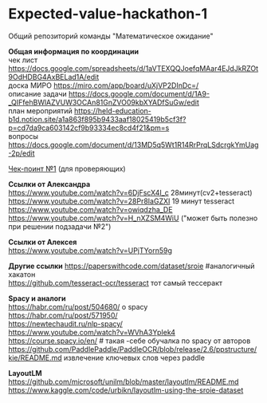# Expected-value-hackathon-1
Общий репозиторий команды "Математическое ожидание" 

**Общая информация по координации**    
чек лист https://docs.google.com/spreadsheets/d/1aVTEXQQJoefqMAar4EJdJkRZOt9OdHDBG4AxBELad1A/edit    
доска МИРО https://miro.com/app/board/uXjVP2DInDc=/    
описание задачи https://docs.google.com/document/d/1A9-_QIFfehBWlAZVUW3OCAn81GnZVO09kbXYADfSuGw/edit    
план мероприятий https://held-education-b1d.notion.site/a1a863f895b9433aaf18025419b5cf3f?p=cd7da9ca603142cf9b93334ec8cd4f21&pm=s  
вопросы https://docs.google.com/document/d/13MD5q5Wt1R14RrPrqLSdcrgkYmUag-2p/edit

[Чек-поинт №1](https://github.com/sosdatpapku/Expected-value-hackathon-1/tree/main/checkpoint№1%20(Sergey%20code)) (для проверяющих)

 **Ссылки от Александра**  
  https://www.youtube.com/watch?v=6DjFscX4I_c  28минут(cv2+tesseract)  
  https://www.youtube.com/watch?v=28Pr8IaGZXI  19 минут tesseract  
  https://www.youtube.com/watch?v=owiqdzha_DE     
 https://www.youtube.com/watch?v=H_nXZSM4WiU ("может быть полезно при решении подзадачи №2")  
 
 **Ссылки от Алексея**  
 https://www.youtube.com/watch?v=UPjTYorn59g
 
 **Другие ссылки**
 https://paperswithcode.com/dataset/sroie  #аналогичный хакатон  
https://github.com/tesseract-ocr/tesseract тот самый тессеракт  

**Spacy и аналоги**  
https://habr.com/ru/post/504680/  о spacy    
https://habr.com/ru/post/571950/    
https://newtechaudit.ru/nlp-spacy/   
https://www.youtube.com/watch?v=WVhA3YpIek4  
https://course.spacy.io/en/  # такая -себе обучалка по spacy от авторов 
https://github.com/PaddlePaddle/PaddleOCR/blob/release/2.6/ppstructure/kie/README.md извлечение ключевых слов через paddle  

**LayoutLM**  
https://github.com/microsoft/unilm/blob/master/layoutlm/README.md  
https://www.kaggle.com/code/urbikn/layoutlm-using-the-sroie-dataset
